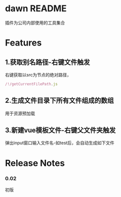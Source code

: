 # dawn README

插件为公司内部使用的工具集合

# Features

## 1.获取别名路径-右键文件触发

右键获取以src为节点的绝对路径，

```js
/!/getCurrentFilePath.js
```

## 2.生成文件目录下所有文件组成的数组
用于资源预加载
## 3.新建vue模板文件-右键父文件夹触发

弹出input窗口输入文件名-如test后，会自动生成如下文件




# Release Notes

### 0.02

初版

